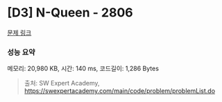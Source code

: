 # [D3] N-Queen - 2806 

[문제 링크](https://swexpertacademy.com/main/code/problem/problemDetail.do?contestProbId=AV7GKs06AU0DFAXB) 

### 성능 요약

메모리: 20,980 KB, 시간: 140 ms, 코드길이: 1,286 Bytes



> 출처: SW Expert Academy, https://swexpertacademy.com/main/code/problem/problemList.do